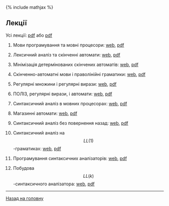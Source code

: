 <!--RELEASE-->

{% include mathjax %}

## Лекції

Усі лекції: [pdf](tex/00-v-t.pdf) або [pdf](tex/00-v.pdf)

1. Мови програмування та мовні процесори: [web](md/01.md), [pdf](tex/01-v.pdf)

2. Лексичний аналіз та скінченні автомати: [web](md/02.md), [pdf](tex/02-v.pdf)

3. Мінімізація детермінованих скінчених автоматів: [web](md/03.md), [pdf](tex/03-v.pdf)

4. Скінченно-автоматні мови і праволінійні граматики: [web](md/04.md), [pdf](tex/04-v.pdf)

5. Регулярні множини і регулярні вирази: [web](md/05.md), [pdf](tex/05-v.pdf)

6. ПОЛІЗ, регулярні вирази, і автомати: [web](md/06.md), [pdf](tex/06-v.pdf)

7. Синтаксичний аналіз в мовних процесорах: [web](md/07.md), [pdf](tex/07-v.pdf)

8. Магазинні автомати: [web](md/08.md), [pdf](tex/08-v.pdf)

9. Синтаксичний аналіз без повернення назад: [web](md/09.md), [pdf](tex/09-v.pdf)

10. Синтаксичний аналіз на $$LL(1)$$-граматиках: [web](md/10.md), [pdf](tex/10-v.pdf)

11. Програмування синтаксичних аналізаторів: [web](md/11.md), [pdf](tex/11-v.pdf)

12. Побудова $$LL(k)$$-синтаксичного аналізатора: [web](md/12.md), [pdf](tex/12-v.pdf)

---

[Назад на головну](../README.md)